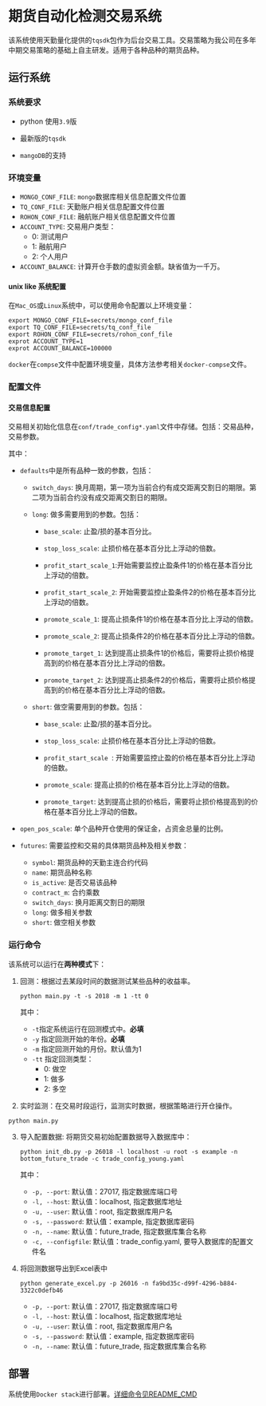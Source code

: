 # 期货自动化检测交易系统

该系统使用天勤量化提供的`tqsdk`包作为后台交易工具。交易策略为我公司在多年中期交易策略的基础上自主研发。适用于各种品种的期货品种。

## 运行系统

### 系统要求

* python 使用`3.9`版

* 最新版的`tqsdk`

* `mangoDB`的支持

### 环境变量

* `MONGO_CONF_FILE`: `mongo`数据库相关信息配置文件位置
* `TQ_CONF_FILE`: 天勤账户相关信息配置文件位置
* `ROHON_CONF_FILE`: 融航账户相关信息配置文件位置
* `ACCOUNT_TYPE`: 交易用户类型：
  * 0: 测试用户
  * 1: 融航用户
  * 2: 个人用户
* `ACCOUNT_BALANCE`: 计算开仓手数的虚拟资金额。缺省值为一千万。

#### unix like 系统配置

在`Mac_OS`或`Linux`系统中，可以使用命令配置以上环境变量：

```
export MONGO_CONF_FILE=secrets/mongo_conf_file
export TQ_CONF_FILE=secrets/tq_conf_file
export ROHON_CONF_FILE=secrets/rohon_conf_file
exprot ACCOUNT_TYPE=1
exprot ACCOUNT_BALANCE=100000
```

`docker`在`compse`文件中配置环境变量，具体方法参考相关`docker-compse`文件。

### 配置文件

#### 交易信息配置

交易相关初始化信息在`conf/trade_config*.yaml`文件中存储。包括：交易品种，交易参数。

其中：

* `defaults`中是所有品种一致的参数，包括：

  * `switch_days`: 换月周期，第一项为当前合约有成交距离交割日的期限。第二项为当前合约没有成交距离交割日的期限。

  * `long`: 做多需要用到的参数。包括：

    * `base_scale`: 止盈/损的基本百分比。
    * `stop_loss_scale`: 止损价格在基本百分比上浮动的倍数。
    * `profit_start_scale_1`:开始需要监控止盈条件1的价格在基本百分比上浮动的倍数。
    * `profit_start_scale_2`: 开始需要监控止盈条件2的价格在基本百分比上浮动的倍数。

    * `promote_scale_1`: 提高止损条件1的价格在基本百分比上浮动的倍数。
    * `promote_scale_2`: 提高止损条件2的价格在基本百分比上浮动的倍数。
    * `promote_target_1`: 达到提高止损条件1的价格后，需要将止损价格提高到的价格在基本百分比上浮动的倍数。
    * `promote_target_2`: 达到提高止损条件2的价格后，需要将止损价格提高到的价格在基本百分比上浮动的倍数。

  * `short`: 做空需要用到的参数。包括：

    * `base_scale`: 止盈/损的基本百分比。
    * `stop_loss_scale`: 止损价格在基本百分比上浮动的倍数。
    * `profit_start_scale `: 开始需要监控止盈的价格在基本百分比上浮动的倍数。

    * `promote_scale`: 提高止损的价格在基本百分比上浮动的倍数。
    * `promote_target`: 达到提高止损的价格后，需要将止损价格提高到的价格在基本百分比上浮动的倍数。

* `open_pos_scale`: 单个品种开仓使用的保证金，占资金总量的比例。

* `futures`: 需要监控和交易的具体期货品种及相关参数：

  * `symbol`: 期货品种的天勤主连合约代码
  * `name`: 期货品种名称
  * `is_active`: 是否交易该品种
  * `contract_m`: 合约乘数
  * `switch_days`: 换月距离交割日的期限
  * `long`: 做多相关参数
  * `short`: 做空相关参数

### 运行命令

该系统可以运行在**两种模式**下：

1. 回测：根据过去某段时间的数据测试某些品种的收益率。

   `python main.py -t -s 2018 -m 1 -tt 0`

   其中：

   * `-t`指定系统运行在回测模式中。**必填**
   * `-y` 指定回测开始的年份。**必填**
   * `-m` 指定回测开始的月份。默认值为1
   * `-tt` 指定回测类型：
     * 0: 做空
     * 1: 做多
     * 2: 多空

2. 实时监测：在交易时段运行，监测实时数据，根据策略进行开仓操作。

```
python main.py
```

3. 导入配置数据: 将期货交易初始配置数据导入数据库中：

    `python init_db.py -p 26018 -l localhost -u root -s example -n bottom_future_trade -c trade_config_young.yaml`

    其中：

    * `-p, --port`: 默认值：27017, 指定数据库端口号
    * `-l, --host`: 默认值：localhost, 指定数据库地址
    * `-u, --user`: 默认值：root, 指定数据库用户名
    * `-s, --password`: 默认值：example, 指定数据库密码
    * `-n, --name`: 默认值：future_trade, 指定数据库集合名称
    * `-c, --configfile`: 默认值：trade_config.yaml, 要导入数据库的配置文件名

4. 将回测数据导出到Excel表中

    `python generate_excel.py -p 26016 -n fa9bd35c-d99f-4296-b884-3322c0defb46`

    * `-p, --port`: 默认值：27017, 指定数据库端口号
    * `-l, --host`: 默认值：localhost, 指定数据库地址
    * `-u, --user`: 默认值：root, 指定数据库用户名
    * `-s, --password`: 默认值：example, 指定数据库密码
    * `-n, --name`: 默认值：future_trade, 指定数据库集合名称

## 部署

系统使用`Docker stack`进行部署。[详细命令见README_CMD](README_CMD.md)
